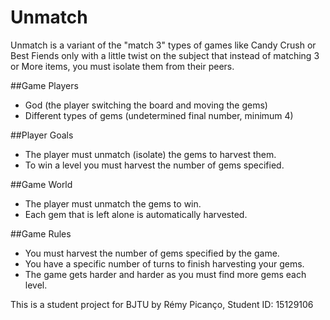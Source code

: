 # Unmatch

Unmatch is a variant of the "match 3" types of games like Candy Crush or Best Fiends only with a little twist on the subject that instead of matching 3 or More items, you must isolate them from their peers.

##Game Players
- God (the player switching the board and moving the gems)
- Different types of gems (undetermined final number, minimum 4)

##Player Goals
- The player must unmatch (isolate) the gems to harvest them.
- To win a level you must harvest the number of gems specified.

##Game World
- The player must unmatch the gems to win.
- Each gem that is left alone is automatically harvested.

##Game Rules
- You must harvest the number of gems specified by the game.
- You have a specific number of turns to finish harvesting your gems.
- The game gets harder and harder as you must find more gems each level.

This is a student project for BJTU by Rémy Picanço, Student ID: 15129106
